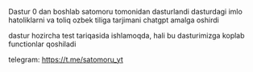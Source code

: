 Dastur 0 dan boshlab satomoru tomonidan dasturlandi 
dasturdagi imlo hatoliklarni va toliq ozbek tiliga tarjimani chatgpt amalga oshirdi 

dastur hozircha test tariqasida ishlamoqda, hali bu dasturimizga koplab functionlar qoshiladi 

telegram: https://t.me/satomoru_yt
